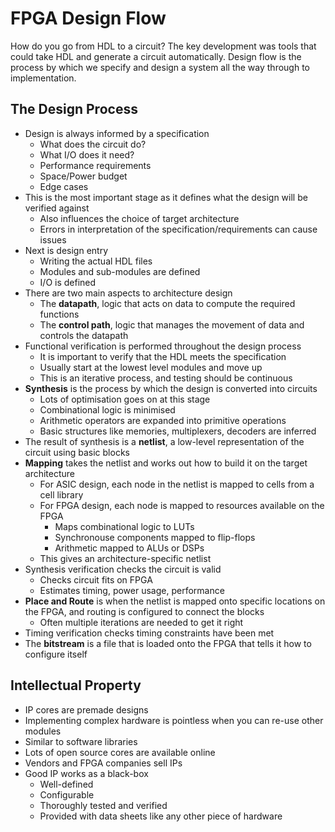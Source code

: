 # FPGA Design Flow

How do you go from HDL to a circuit? The key development was tools that could take HDL and generate a circuit automatically. Design flow is the process by which we specify and design a system all the way through to implementation.

## The Design Process

- Design is always informed by a specification
  - What does the circuit do?
  - What I/O does it need?
  - Performance requirements
  - Space/Power budget
  - Edge cases
- This is the most important stage as it defines what the design will be verified against
  - Also influences the choice of target architecture
  - Errors in interpretation of the specification/requirements can cause issues
- Next is design entry
  - Writing the actual HDL files
  - Modules and sub-modules are defined
  - I/O is defined
- There are two main aspects to architecture design
  - The **datapath**, logic that acts on data to compute the required functions
  - The **control path**, logic that manages the movement of data and controls the datapath
- Functional verification is performed throughout the design process
  - It is important to verify that the HDL meets the specification
  - Usually start at the lowest level modules and move up
  - This is an iterative process, and testing should be continuous
- **Synthesis** is the process by which the design is converted into circuits
  - Lots of optimisation goes on at this stage
  - Combinational logic is minimised
  - Arithmetic operators are expanded into primitive operations
  - Basic structures like memories, multiplexers, decoders are inferred
- The result of synthesis is a **netlist**, a low-level representation of the circuit using basic blocks
- **Mapping** takes the netlist and works out how to build it on the target architecture
  - For ASIC design, each node in the netlist is mapped to cells from a cell library
  - For FPGA design, each node is mapped to resources available on the FPGA
    - Maps combinational logic to LUTs
    - Synchronouse components mapped to flip-flops
    - Arithmetic mapped to ALUs or DSPs
  - This gives an architecture-specific netlist
- Synthesis verification checks the circuit is valid
  - Checks circuit fits on FPGA
  - Estimates timing, power usage, performance
- **Place and Route** is when the netlist is mapped onto specific locations on the FPGA, and routing is configured to connect the blocks
  - Often multiple iterations are needed to get it right
- Timing verification checks timing constraints have been met
- The **bitstream** is a file that is loaded onto the FPGA that tells it how to configure itself

## Intellectual Property

- IP cores are premade designs
- Implementing complex hardware is pointless when you can re-use other modules
- Similar to software libraries
- Lots of open source cores are available online
- Vendors and FPGA companies sell IPs
- Good IP works as a black-box
  - Well-defined
  - Configurable
  - Thoroughly tested and verified
  - Provided with data sheets like any other piece of hardware
